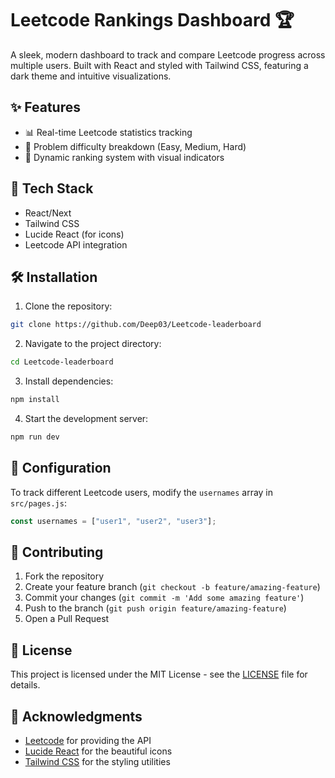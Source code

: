 # Leetcode Rankings Dashboard 🏆

A sleek, modern dashboard to track and compare Leetcode progress across multiple users. Built with React and styled with Tailwind CSS, featuring a dark theme and intuitive visualizations.

## ✨ Features

- 📊 Real-time Leetcode statistics tracking
- 🎯 Problem difficulty breakdown (Easy, Medium, Hard)
- 🏅 Dynamic ranking system with visual indicators

## 🚀 Tech Stack

- React/Next
- Tailwind CSS
- Lucide React (for icons)
- Leetcode API integration

## 🛠️ Installation

1. Clone the repository:
```bash
git clone https://github.com/Deep03/Leetcode-leaderboard
```

2. Navigate to the project directory:
```bash
cd Leetcode-leaderboard
```

3. Install dependencies:
```bash
npm install
```

4. Start the development server:
```bash
npm run dev
```

## 🔧 Configuration

To track different Leetcode users, modify the `usernames` array in `src/pages.js`:

```javascript
const usernames = ["user1", "user2", "user3"];
```

## 🤝 Contributing

1. Fork the repository
2. Create your feature branch (`git checkout -b feature/amazing-feature`)
3. Commit your changes (`git commit -m 'Add some amazing feature'`)
4. Push to the branch (`git push origin feature/amazing-feature`)
5. Open a Pull Request

## 📝 License

This project is licensed under the MIT License - see the [LICENSE](LICENSE) file for details.

## 🙏 Acknowledgments

- [Leetcode](https://leetcode.com/) for providing the API
- [Lucide React](https://lucide.dev/) for the beautiful icons
- [Tailwind CSS](https://tailwindcss.com/) for the styling utilities
